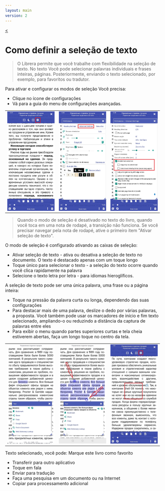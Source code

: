 ```yaml
---
layout: main
version: 2
---
```

[<](/wiki/faq/pt)

# Como definir a seleção de texto

> O Librera permite que você trabalhe com flexibilidade na seleção de texto. No texto Você pode selecionar palavras individuais e frases inteiras, páginas.
Posteriormente, enviando o texto selecionado, por exemplo, para favoritos ou tradutor.

Para ativar e configurar os modos de seleção Você precisa:
* Clique no ícone de configurações
* Vá para a guia do menu de configurações avançadas.



||||
|-|-|-|
|![](1.jpg)|![](2.jpg)|![](3.jpg)|

> Quando o modo de seleção é desativado no texto do livro, quando você toca em uma nota de rodapé, a transição não funciona. Se você precisar navegar pela nota de rodapé, ative o primeiro item &quot;Ativar seleção de texto&quot;.


O modo de seleção é configurado ativando as caixas de seleção:
* Ativar seleção de texto - ativa ou desativa a seleção de texto no documento. O texto é destacado apenas com um toque longo
* Toque único para selecionar o texto - a seleção do texto ocorre quando você clica rapidamente na palavra
* Selecione o texto letra por letra - para idiomas hieroglíficos.

A seleção de texto pode ser uma única palavra, uma frase ou a página inteira:
* Toque na pressão da palavra curta ou longa, dependendo das suas configurações
* Para destacar mais de uma palavra, deslize o dedo por várias palavras, a proposta. Você também pode usar os marcadores de início e fim
texto selecionado, ampliando-o ou reduzindo a distância da captura de palavras entre eles
* Para exibir o menu quando partes superiores curtas e tela cheia estiverem abertas, faça um longo toque no centro da tela.

||||
|-|-|-|
|![](4.jpg)|![](5.jpg)|![](6.jpg)|


Texto selecionado, você pode:
Marque este livro como favorito
* Transferir para outro aplicativo
* Toque em fala
* Enviar para tradução
* Faça uma pesquisa em um documento ou na Internet
* Copiar para processamento adicional

